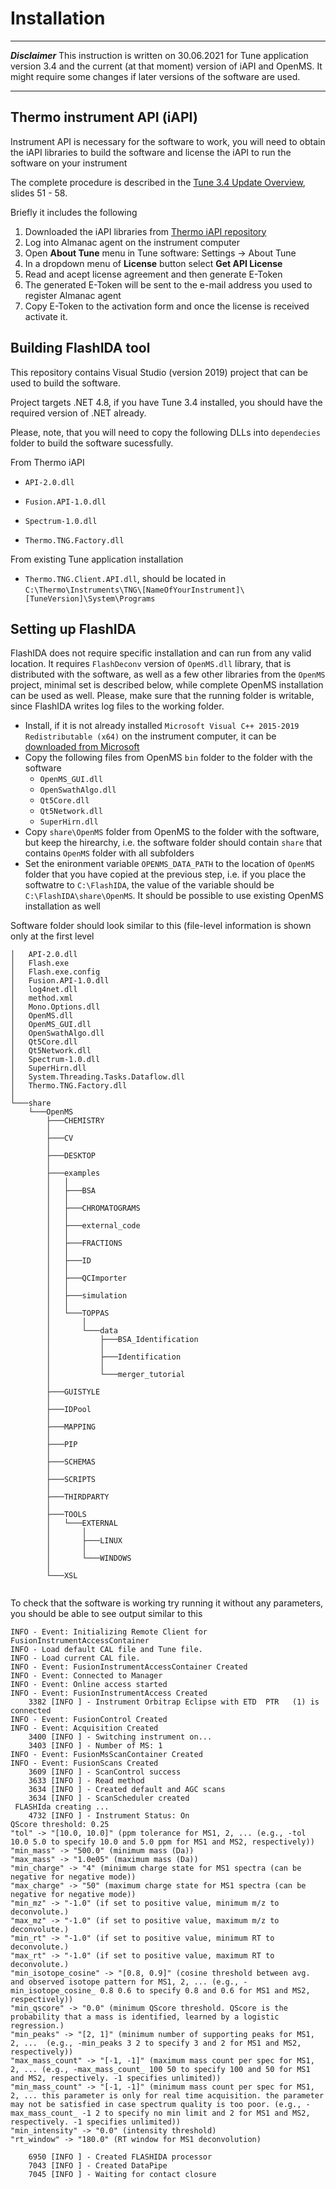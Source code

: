 # Installation

***
***Disclaimer***
This instruction is written on 30.06.2021 for Tune application version 3.4 and the current (at that moment) version of iAPI and OpenMS. It might require some changes if later versions of the software are used.
***

## Thermo instrument API (iAPI)

Instrument API is necessary for the software to work, you will need to obtain the iAPI libraries to build the software and license the iAPI to run the software on your instrument

The complete procedure is described in the [Tune 3.4 Update Overview](http://www.planetorbitrap.com/uploads/PlanetOrbitrapA2463.pdf), slides 51 - 58.

Briefly it includes the following
  1.  Downloaded the iAPI libraries from [Thermo iAPI repository](https://github.com/thermofisherlsms/iapi)
  2.  Log into Almanac agent on the instrument computer
  3.  Open **About Tune** menu in Tune software: Settings -> About Tune
  4.  In a dropdown menu of **License** button select **Get API License**
  5.  Read and acept license agreement and then generate E-Token
  6.  The generated E-Token will be sent to the e-mail address you used to register Almanac agent
  7.  Copy E-Token to the activation form and once the license is received activate it.

## Building FlashIDA tool

This repository contains Visual Studio (version 2019) project that can be used to build the software.

Project targets .NET 4.8, if you have Tune 3.4 installed, you should have the required version of .NET already.

Please, note, that you will need to copy the following DLLs into `dependecies` folder to build the software sucessfully.

From Thermo iAPI

 * `API-2.0.dll`
 
 * `Fusion.API-1.0.dll`
 
 * `Spectrum-1.0.dll`
 
 * `Thermo.TNG.Factory.dll`
 
From existing Tune application installation

 * `Thermo.TNG.Client.API.dll`, should be located in `C:\Thermo\Instruments\TNG\[NameOfYourInstrument]\[TuneVersion]\System\Programs`

## Setting up FlashIDA

FlashIDA does not require specific installation and can run from any valid location. It requires `FlashDeconv` version of `OpenMS.dll` library, that is distributed with the software, as well as a few other libraries from the `OpenMS` project, minimal set is described below, while complete OpenMS installation can be used as well. Please, make sure that the running folder is writable, since FlashIDA writes log files to the working folder.

* Install, if it is not already installed `Microsoft Visual C++ 2015-2019 Redistributable (x64)` on the instrument computer, it can be [downloaded from Microsoft](https://aka.ms/vs/16/release/vc_redist.x64.exe)
* Copy the following files from OpenMS `bin` folder to the folder with the software
    + `OpenMS_GUI.dll`
    + `OpenSwathAlgo.dll`
    + `Qt5Core.dll`
    + `Qt5Network.dll`
    + `SuperHirn.dll`
* Copy `share\OpenMS` folder from OpenMS to the folder with the software, but keep the hirearchy, i.e. the software folder should contain `share` that contains `OpenMS` folder with all subfolders
* Set the enironment variable `OPENMS_DATA_PATH` to the location of `OpenMS` folder that you have copied at the previous step, i.e. if you place the softwatre to `C:\FlashIDA`, the value of the variable should be `C:\FlashIDA\share\OpenMS`. It should be possible to use existing OpenMS installation as well

Software folder should look similar to this (file-level information is shown only at the first level
```
│   API-2.0.dll
│   Flash.exe
│   Flash.exe.config
│   Fusion.API-1.0.dll
│   log4net.dll
│   method.xml
│   Mono.Options.dll
│   OpenMS.dll
│   OpenMS_GUI.dll
│   OpenSwathAlgo.dll
│   Qt5Core.dll
│   Qt5Network.dll
│   Spectrum-1.0.dll
│   SuperHirn.dll
│   System.Threading.Tasks.Dataflow.dll
│   Thermo.TNG.Factory.dll
│   
└───share
    └───OpenMS
        ├───CHEMISTRY
        │       
        ├───CV
        │       
        ├───DESKTOP
        │       
        ├───examples
        │   │   
        │   ├───BSA
        │   │       
        │   ├───CHROMATOGRAMS
        │   │       
        │   ├───external_code
        │   │       
        │   ├───FRACTIONS
        │   │       
        │   ├───ID
        │   │       
        │   ├───QCImporter
        │   │       
        │   ├───simulation
        │   │       
        │   └───TOPPAS
        │       │   
        │       └───data
        │           ├───BSA_Identification
        │           │       
        │           ├───Identification
        │           │       
        │           └───merger_tutorial
        │                   
        ├───GUISTYLE
        │       
        ├───IDPool
        │       
        ├───MAPPING
        │       
        ├───PIP
        │       
        ├───SCHEMAS
        │       
        ├───SCRIPTS
        │       
        ├───THIRDPARTY
        │       
        ├───TOOLS
        │   └───EXTERNAL
        │       │   
        │       ├───LINUX
        │       │       
        │       └───WINDOWS
        │               
        └───XSL
                
```

To check that the software is working try running it without any parameters, you should be able to see output similar to this
```
INFO - Event: Initializing Remote Client for FusionInstrumentAccessContainer
INFO - Load default CAL file and Tune file.
INFO - Load current CAL file.
INFO - Event: FusionInstrumentAccessContainer Created
INFO - Event: Connected to Manager
INFO - Event: Online access started
INFO - Event: FusionInstrumentAccess Created
    3382 [INFO ] - Instrument Orbitrap Eclipse with ETD  PTR   (1) is connected
INFO - Event: FusionControl Created
INFO - Event: Acquisition Created
    3400 [INFO ] - Switching instrument on...
    3403 [INFO ] - Number of MS: 1
INFO - Event: FusionMsScanContainer Created
INFO - Event: FusionScans Created
    3609 [INFO ] - ScanControl success
    3633 [INFO ] - Read method
    3634 [INFO ] - Created default and AGC scans
    3634 [INFO ] - ScanScheduler created
 FLASHIda creating ... 
    4732 [INFO ] - Instrument Status: On
QScore threshold: 0.25
"tol" -> "[10.0, 10.0]" (ppm tolerance for MS1, 2, ... (e.g., -tol 10.0 5.0 to specify 10.0 and 5.0 ppm for MS1 and MS2, respectively))
"min_mass" -> "500.0" (minimum mass (Da))
"max_mass" -> "1.0e05" (maximum mass (Da))
"min_charge" -> "4" (minimum charge state for MS1 spectra (can be negative for negative mode))
"max_charge" -> "50" (maximum charge state for MS1 spectra (can be negative for negative mode))
"min_mz" -> "-1.0" (if set to positive value, minimum m/z to deconvolute.)
"max_mz" -> "-1.0" (if set to positive value, maximum m/z to deconvolute.)
"min_rt" -> "-1.0" (if set to positive value, minimum RT to deconvolute.)
"max_rt" -> "-1.0" (if set to positive value, maximum RT to deconvolute.)
"min_isotope_cosine" -> "[0.8, 0.9]" (cosine threshold between avg. and observed isotope pattern for MS1, 2, ... (e.g., -min_isotope_cosine_ 0.8 0.6 to specify 0.8 and 0.6 for MS1 and MS2, respectively))
"min_qscore" -> "0.0" (minimum QScore threshold. QScore is the probability that a mass is identified, learned by a logistic regression.)
"min_peaks" -> "[2, 1]" (minimum number of supporting peaks for MS1, 2, ...  (e.g., -min_peaks 3 2 to specify 3 and 2 for MS1 and MS2, respectively))
"max_mass_count" -> "[-1, -1]" (maximum mass count per spec for MS1, 2, ... (e.g., -max_mass_count_ 100 50 to specify 100 and 50 for MS1 and MS2, respectively. -1 specifies unlimited))
"min_mass_count" -> "[-1, -1]" (minimum mass count per spec for MS1, 2, ... this parameter is only for real time acquisition. the parameter may not be satisfied in case spectrum quality is too poor. (e.g., -max_mass_count_ -1 2 to specify no min limit and 2 for MS1 and MS2, respectively. -1 specifies unlimited))
"min_intensity" -> "0.0" (intensity threshold)
"rt_window" -> "180.0" (RT window for MS1 deconvolution)

    6950 [INFO ] - Created FLASHIDA processor
    7043 [INFO ] - Created DataPipe
    7045 [INFO ] - Waiting for contact closure
```
